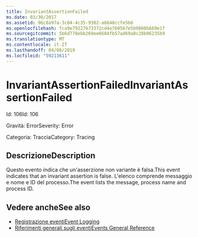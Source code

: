 ```yaml
---
title: InvariantAssertionFailed
ms.date: 03/30/2017
ms.assetid: 96c8a97a-3c04-4c35-9302-a6648ccfe5b6
ms.openlocfilehash: fca9e79227673372cd4e760567e5b9808b669e1f
ms.sourcegitcommit: 5b6d778ebb269ee6684fb57ad69a8c28b06235b9
ms.translationtype: MT
ms.contentlocale: it-IT
ms.lasthandoff: 04/08/2019
ms.locfileid: "59213611"
---
```

# <a name="invariantassertionfailed"></a><span data-ttu-id="84e71-102">InvariantAssertionFailed</span><span class="sxs-lookup"><span data-stu-id="84e71-102">InvariantAssertionFailed</span></span>
<span data-ttu-id="84e71-103">Id: 106</span><span class="sxs-lookup"><span data-stu-id="84e71-103">Id: 106</span></span>  
  
 <span data-ttu-id="84e71-104">Gravità: Error</span><span class="sxs-lookup"><span data-stu-id="84e71-104">Severity: Error</span></span>  
  
 <span data-ttu-id="84e71-105">Categoria: Traccia</span><span class="sxs-lookup"><span data-stu-id="84e71-105">Category: Tracing</span></span>  
  
## <a name="description"></a><span data-ttu-id="84e71-106">Descrizione</span><span class="sxs-lookup"><span data-stu-id="84e71-106">Description</span></span>  
 <span data-ttu-id="84e71-107">Questo evento indica che un'asserzione non variante è falsa.</span><span class="sxs-lookup"><span data-stu-id="84e71-107">This event indicates that an invariant assertion is false.</span></span> <span data-ttu-id="84e71-108">L'elenco comprende messaggio e nome e ID del processo.</span><span class="sxs-lookup"><span data-stu-id="84e71-108">The event lists the message, process name and process ID.</span></span>  
  
## <a name="see-also"></a><span data-ttu-id="84e71-109">Vedere anche</span><span class="sxs-lookup"><span data-stu-id="84e71-109">See also</span></span>

- [<span data-ttu-id="84e71-110">Registrazione eventi</span><span class="sxs-lookup"><span data-stu-id="84e71-110">Event Logging</span></span>](../../../../../docs/framework/wcf/diagnostics/event-logging/index.md)
- [<span data-ttu-id="84e71-111">Riferimenti generali sugli eventi</span><span class="sxs-lookup"><span data-stu-id="84e71-111">Events General Reference</span></span>](../../../../../docs/framework/wcf/diagnostics/event-logging/events-general-reference.md)
